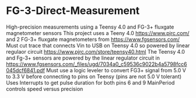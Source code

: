 # FG-3-Direct-Measurement
High-precision measurements using a Teensy 4.0 and FG-3+ fluxgate magnetometer sensors
This project uses a Teeny 4.0 https://www.pjrc.com/ and 2 FG-3+ fluxgate magnetometers from https://www.fgsensors.com/
Must cut trace that connects Vin to USB on Teensy 4.0 so powered by linear regulaor circuit https://www.pjrc.com/store/teensy40.html 
The Teensy 4.0 and Fg-3+ sensors are powered by the linear regulator circuit in https://www.fgsensors.com/_files/ugd/7034a0_c59536c9022b4a5798fcc6045dcf6841.pdf
Must use a logic leveler to convert FG3+ signal from 5.0 V to 3.3 V before connecting to pins on Teensy (pins are not 5.0 V tolerant)
Uses Interrupts to get pulse duration for both pins 6 and 9
MainPeriod controls speed versus precision
